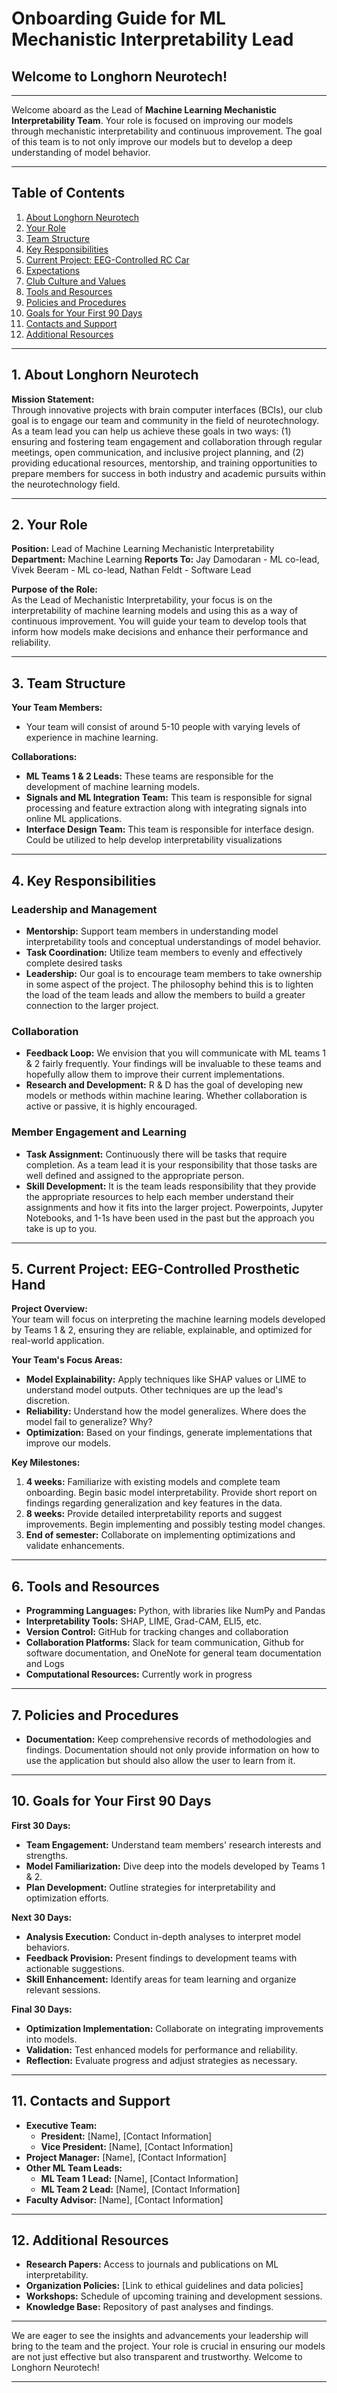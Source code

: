 # Onboarding Guide for ML Mechanistic Interpretability Lead

## Welcome to Longhorn Neurotech!

---

Welcome aboard as the Lead of **Machine Learning Mechanistic Interpretability Team**. Your role is focused on improving our models through mechanistic interpretability and continuous improvement. The goal of this team is to not only improve our models but to develop a deep understanding of model behavior.

---

## Table of Contents

1. [About Longhorn Neurotech](#about-longhorn-neurotech)
2. [Your Role](#your-role)
3. [Team Structure](#team-structure)
4. [Key Responsibilities](#key-responsibilities)
5. [Current Project: EEG-Controlled RC Car](#current-project-eeg-controlled-rc-car)
6. [Expectations](#expectations)
7. [Club Culture and Values](#club-culture-and-values)
8. [Tools and Resources](#tools-and-resources)
9. [Policies and Procedures](#policies-and-procedures)
10. [Goals for Your First 90 Days](#goals-for-your-first-90-days)
11. [Contacts and Support](#contacts-and-support)
12. [Additional Resources](#additional-resources)

---

## 1. About Longhorn Neurotech

**Mission Statement:**  
Through innovative projects with brain computer interfaces (BCIs), our club goal is to engage our team and community in the field of neurotechnology. As a team lead you can help us achieve these goals in two ways: (1) ensuring and fostering team engagement and collaboration through regular meetings, open communication, and inclusive project planning, and (2) providing educational resources, mentorship, and training opportunities to prepare members for success in both industry and academic pursuits within the neurotechnology field.

---

## 2. Your Role

**Position:** Lead of Machine Learning Mechanistic Interpretability 
**Department:** Machine Learning 
**Reports To:** Jay Damodaran - ML co-lead, Vivek Beeram - ML co-lead, Nathan Feldt - Software Lead  

**Purpose of the Role:**  
As the Lead of Mechanistic Interpretability, your focus is on the interpretability of machine learning models and using this as a way of continuous improvement. You will guide your team to develop tools that inform how models make decisions and enhance their performance and reliability.

---

## 3. Team Structure

**Your Team Members:**

- Your team will consist of around 5-10 people with varying levels of experience in machine learning. 

**Collaborations:**

- **ML Teams 1 & 2 Leads:** These teams are responsible for the development of machine learning models. 
- **Signals and ML Integration Team:** This team is responsible for signal processing and feature extraction along with integrating signals into online ML applications.
- **Interface Design Team:** This team is responsible for interface design. Could be utilized to help develop interpretability visualizations

---

## 4. Key Responsibilities

### Leadership and Management

- **Mentorship:** Support team members in understanding model interpretability tools and conceptual understandings of model behavior.
- **Task Coordination:** Utilize team members to evenly and effectively complete desired tasks
- **Leadership:** Our goal is to encourage team members to take ownership in some aspect of the project. The philosophy behind this is to lighten the load of the team leads and allow the members to build a greater connection to the larger project. 

### Collaboration

- **Feedback Loop:** We envision that you will communicate with ML teams 1 & 2 fairly frequently. Your findings will be invaluable to these teams and hopefully allow them to improve their current implementations.
- **Research and Development:** R & D has the goal of developing new models or methods within machine learing. Whether collaboration is active or passive, it is highly encouraged.


### Member Engagement and Learning

- **Task Assignment:** Continuously there will be tasks that require completion. As a team lead it is your responsibility that those tasks are well defined and assigned to the appropriate person.
- **Skill Development:** It is the team leads responsibility that they provide the appropriate resources to help each member understand their assignments and how it fits into the larger project. Powerpoints, Jupyter Notebooks, and 1-1s have been used in the past but the approach you take is up to you.

---

## 5. Current Project: EEG-Controlled Prosthetic Hand

**Project Overview:**  
Your team will focus on interpreting the machine learning models developed by Teams 1 & 2, ensuring they are reliable, explainable, and optimized for real-world application.

**Your Team's Focus Areas:**

- **Model Explainability:** Apply techniques like SHAP values or LIME to understand model outputs. Other techniques are up the lead's discretion.
- **Reliability:** Understand how the model generalizes. Where does the model fail to generalize? Why?
- **Optimization:** Based on your findings, generate implementations that improve our models. 

**Key Milestones:**

1. **4 weeks:** Familiarize with existing models and complete team onboarding. Begin basic model interpretability. Provide short report on findings regarding generalization and key features in the data.
2. **8 weeks:** Provide detailed interpretability reports and suggest improvements. Begin implementing and possibly testing model changes.
3. **End of semester:** Collaborate on implementing optimizations and validate enhancements.

---

## 6. Tools and Resources

- **Programming Languages:** Python, with libraries like NumPy and Pandas
- **Interpretability Tools:** SHAP, LIME, Grad-CAM, ELI5, etc.
- **Version Control:** GitHub for tracking changes and collaboration
- **Collaboration Platforms:** Slack for team communication, Github for software documentation, and OneNote for general team documentation and Logs
- **Computational Resources:** Currently work in progress

---

## 7. Policies and Procedures

- **Documentation:** Keep comprehensive records of methodologies and findings. Documentation should not only provide information on how to use the application but should also allow the user to learn from it.


---

## 10. Goals for Your First 90 Days

**First 30 Days:**

- **Team Engagement:** Understand team members' research interests and strengths.
- **Model Familiarization:** Dive deep into the models developed by Teams 1 & 2.
- **Plan Development:** Outline strategies for interpretability and optimization efforts.

**Next 30 Days:**

- **Analysis Execution:** Conduct in-depth analyses to interpret model behaviors.
- **Feedback Provision:** Present findings to development teams with actionable suggestions.
- **Skill Enhancement:** Identify areas for team learning and organize relevant sessions.

**Final 30 Days:**

- **Optimization Implementation:** Collaborate on integrating improvements into models.
- **Validation:** Test enhanced models for performance and reliability.
- **Reflection:** Evaluate progress and adjust strategies as necessary.

---

## 11. Contacts and Support

- **Executive Team:**
  - **President:** [Name], [Contact Information]
  - **Vice President:** [Name], [Contact Information]
- **Project Manager:** [Name], [Contact Information]
- **Other ML Team Leads:**
  - **ML Team 1 Lead:** [Name], [Contact Information]
  - **ML Team 2 Lead:** [Name], [Contact Information]
- **Faculty Advisor:** [Name], [Contact Information]

---

## 12. Additional Resources

- **Research Papers:** Access to journals and publications on ML interpretability.
- **Organization Policies:** [Link to ethical guidelines and data policies]
- **Workshops:** Schedule of upcoming training and development sessions.
- **Knowledge Base:** Repository of past analyses and findings.

---

We are eager to see the insights and advancements your leadership will bring to the team and the project. Your role is crucial in ensuring our models are not just effective but also transparent and trustworthy. Welcome to Longhorn Neurotech!

---